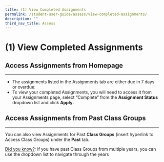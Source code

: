 ```yaml
---
title: (1) View Completed Assignments
permalink: /student-user-guide/assess/view-completed-assignments/
description: ""
third_nav_title: Assess
---
```

<h1 id="-1-view-completed-assignments">(1) View Completed Assignments</h1>
<h2 id="-access-assignments-from-homepage-"><strong>Access Assignments from Homepage</strong></h2>
<hr>
<ul>
<li>The assignments listed in the Assignments tab are either due in 7 days or overdue:</li>
<li>To view your completed Assignments, you will need to access it from your Assignments page, select “Complete” from the <strong>Assignment Status</strong> dropdown list and click <strong>Apply.</strong></li>
</ul>
<h2 id="-access-assignments-from-past-class-groups-"><strong>Access Assignments from Past Class Groups</strong></h2>
<hr>
<p>You can also view Assignments for Past <strong>Class Groups</strong> (insert hyperlink to Access Class Groups) under the <strong>Past</strong> tab.</p>
<p><u>Did you know?</u>: If you have past Class Groups from multiple years, you can use the dropdown list to navigate through the years</p>